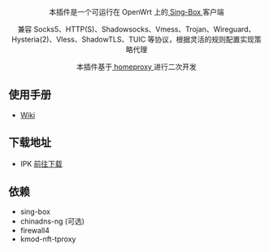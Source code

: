 <p align="center">
本插件是一个可运行在 OpenWrt 上的<a href="https://github.com/SagerNet/sing-box" target="_blank"> Sing-Box </a>客户端</p>
<p align="center">
兼容 Socks5、HTTP(S)、Shadowsocks、Vmess、Trojan、Wireguard、Hysteria(2)、Vless、ShadowTLS、TUIC 等协议，根据灵活的规则配置实现策略代理</p>
<p align="center">
本插件基于<a href="https://github.com/immortalwrt/homeproxy" target="_blank"> homeproxy </a>进行二次开发</p>

使用手册
---

* [Wiki](https://github.com/douglarek/luci-app-homeproxy/wiki)


下载地址
---

* IPK [前往下载](https://github.com/douglarek/luci-app-homeproxy/releases)


依赖
---

* sing-box
* chinadns-ng (可选)
* firewall4
* kmod-nft-tproxy
